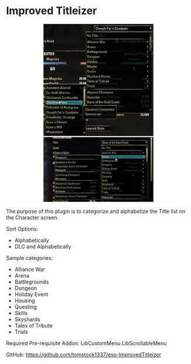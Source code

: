 # Improved Titleizer

<center><img src="..\preview.png" alt="Screenshot" width=300px/></center>
<center><img src="..\preview2.png" alt="Screenshot" width=300px/></center>

The purpose of this plugin is to categorize and alphabetize the Title list on the Character screen.

Sort Options:
- Alphabetically
- DLC and Alphabetically

Sample categories:
- Alliance War
- Arena
- Battlegrounds
- Dungeon
- Holiday Event
- Housing
- Questing
- Skills
- Skyshards
- Tales of Tribute
- Trials

Required Pre-requisite Addon:
LibCustomMenu
LibScrollableMenu

GitHub: https://github.com/tomstock1337/eso-ImprovedTitleizer